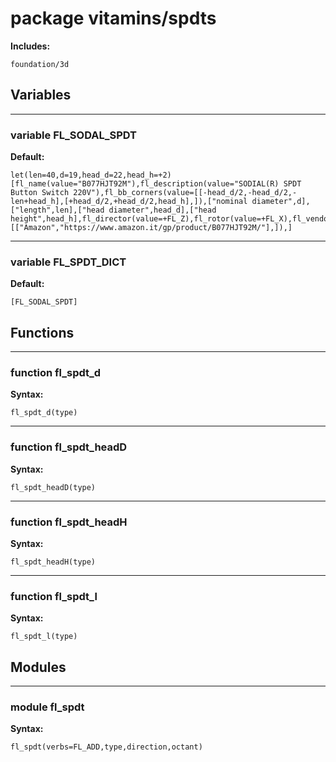 # package vitamins/spdts


__Includes:__

    foundation/3d

## Variables


---

### variable FL_SODAL_SPDT

__Default:__

    let(len=40,d=19,head_d=22,head_h=+2)[fl_name(value="B077HJT92M"),fl_description(value="SODIAL(R) SPDT Button Switch 220V"),fl_bb_corners(value=[[-head_d/2,-head_d/2,-len+head_h],[+head_d/2,+head_d/2,head_h],]),["nominal diameter",d],["length",len],["head diameter",head_d],["head height",head_h],fl_director(value=+FL_Z),fl_rotor(value=+FL_X),fl_vendor(value=[["Amazon","https://www.amazon.it/gp/product/B077HJT92M/"],]),]

---

### variable FL_SPDT_DICT

__Default:__

    [FL_SODAL_SPDT]

## Functions


---

### function fl_spdt_d

__Syntax:__

    fl_spdt_d(type)

---

### function fl_spdt_headD

__Syntax:__

    fl_spdt_headD(type)

---

### function fl_spdt_headH

__Syntax:__

    fl_spdt_headH(type)

---

### function fl_spdt_l

__Syntax:__

    fl_spdt_l(type)

## Modules


---

### module fl_spdt

__Syntax:__

    fl_spdt(verbs=FL_ADD,type,direction,octant)


